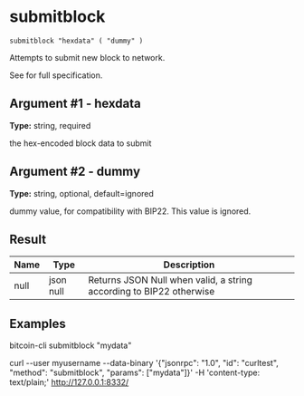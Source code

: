 # submitblock

`submitblock "hexdata" ( "dummy" )`

Attempts to submit new block to network.

See  for full specification.

## Argument #1 - hexdata

**Type:** string, required

the hex-encoded block data to submit

## Argument #2 - dummy

**Type:** string, optional, default=ignored

dummy value, for compatibility with BIP22\. This value is ignored.

## Result

| Name | Type      | Description                                                         |
| ---- | --------- | ------------------------------------------------------------------- |
| null | json null | Returns JSON Null when valid, a string according to BIP22 otherwise |

## Examples

bitcoin-cli submitblock "mydata"

curl --user myusername --data-binary '{"jsonrpc": "1.0", "id": "curltest", "method": "submitblock", "params": ["mydata"]}' -H 'content-type: text/plain;' http://127.0.0.1:8332/